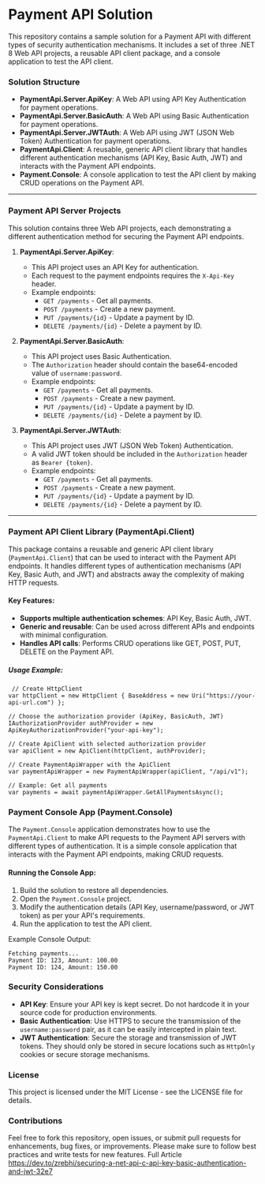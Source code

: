 
# Payment API Solution

This repository contains a sample solution for a Payment API with different types of security authentication mechanisms. It includes a set of three .NET 8 Web API projects, a reusable API client package, and a console application to test the API client.

### Solution Structure

-   **PaymentApi.Server.ApiKey**: A Web API using API Key Authentication for payment operations.
-   **PaymentApi.Server.BasicAuth**: A Web API using Basic Authentication for payment operations.
-   **PaymentApi.Server.JWTAuth**: A Web API using JWT (JSON Web Token) Authentication for payment operations.
-   **PaymentApi.Client**: A reusable, generic API client library that handles different authentication mechanisms (API Key, Basic Auth, JWT) and interacts with the Payment API endpoints.
-   **Payment.Console**: A console application to test the API client by making CRUD operations on the Payment API.

----------

### **Payment API Server Projects**

This solution contains three Web API projects, each demonstrating a different authentication method for securing the Payment API endpoints.

1.  **PaymentApi.Server.ApiKey**:
    
    -   This API project uses an API Key for authentication.
    -   Each request to the payment endpoints requires the `X-Api-Key` header.
    -   Example endpoints:
        -   `GET /payments` - Get all payments.
        -   `POST /payments` - Create a new payment.
        -   `PUT /payments/{id}` - Update a payment by ID.
        -   `DELETE /payments/{id}` - Delete a payment by ID.
2.  **PaymentApi.Server.BasicAuth**:
    
    -   This API project uses Basic Authentication.
    -   The `Authorization` header should contain the base64-encoded value of `username:password`.
    -   Example endpoints:
        -   `GET /payments` - Get all payments.
        -   `POST /payments` - Create a new payment.
        -   `PUT /payments/{id}` - Update a payment by ID.
        -   `DELETE /payments/{id}` - Delete a payment by ID.
3.  **PaymentApi.Server.JWTAuth**:
    
    -   This API project uses JWT (JSON Web Token) Authentication.
    -   A valid JWT token should be included in the `Authorization` header as `Bearer {token}`.
    -   Example endpoints:
        -   `GET /payments` - Get all payments.
        -   `POST /payments` - Create a new payment.
        -   `PUT /payments/{id}` - Update a payment by ID.
        -   `DELETE /payments/{id}` - Delete a payment by ID.

----------

### **Payment API Client Library (PaymentApi.Client)**

This package contains a reusable and generic API client library (`PaymentApi.Client`) that can be used to interact with the Payment API endpoints. It handles different types of authentication mechanisms (API Key, Basic Auth, and JWT) and abstracts away the complexity of making HTTP requests.

#### Key Features:

-   **Supports multiple authentication schemes**: API Key, Basic Auth, JWT.
-   **Generic and reusable**: Can be used across different APIs and endpoints with minimal configuration.
-   **Handles API calls**: Performs CRUD operations like GET, POST, PUT, DELETE on the Payment API.

##### Usage Example:

     // Create HttpClient
    var httpClient = new HttpClient { BaseAddress = new Uri("https://your-api-url.com") };
    
    // Choose the authorization provider (ApiKey, BasicAuth, JWT)
    IAuthorizationProvider authProvider = new ApiKeyAuthorizationProvider("your-api-key");
    
    // Create ApiClient with selected authorization provider
    var apiClient = new ApiClient(httpClient, authProvider);
    
    // Create PaymentApiWrapper with the ApiClient
    var paymentApiWrapper = new PaymentApiWrapper(apiClient, "/api/v1");
    
    // Example: Get all payments
    var payments = await paymentApiWrapper.GetAllPaymentsAsync();

### **Payment Console App (Payment.Console)**

The `Payment.Console` application demonstrates how to use the `PaymentApi.Client` to make API requests to the Payment API servers with different types of authentication. It is a simple console application that interacts with the Payment API endpoints, making CRUD requests.

#### Running the Console App:

1.  Build the solution to restore all dependencies.
2.  Open the `Payment.Console` project.
3.  Modify the authentication details (API Key, username/password, or JWT token) as per your API's requirements.
4.  Run the application to test the API client.

Example Console Output:

    Fetching payments...
    Payment ID: 123, Amount: 100.00
    Payment ID: 124, Amount: 150.00
    
### **Security Considerations**

-   **API Key**: Ensure your API key is kept secret. Do not hardcode it in your source code for production environments.
-   **Basic Authentication**: Use HTTPS to secure the transmission of the `username:password` pair, as it can be easily intercepted in plain text.
-   **JWT Authentication**: Secure the storage and transmission of JWT tokens. They should only be stored in secure locations such as `HttpOnly` cookies or secure storage mechanisms.

 ### **License**

This project is licensed under the MIT License - see the LICENSE file for details.

### **Contributions**

Feel free to fork this repository, open issues, or submit pull requests for enhancements, bug fixes, or improvements. Please make sure to follow best practices and write tests for new features.
Full Article https://dev.to/zrebhi/securing-a-net-api-c-api-key-basic-authentication-and-jwt-32e7
